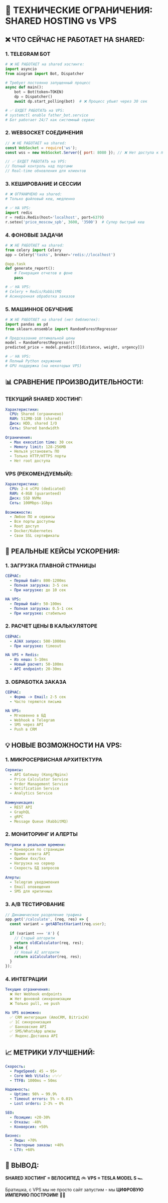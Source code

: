 # 🔧 ТЕХНИЧЕСКИЕ ОГРАНИЧЕНИЯ: SHARED HOSTING vs VPS

## ❌ **ЧТО СЕЙЧАС НЕ РАБОТАЕТ НА SHARED:**

### 1. **TELEGRAM БОТ**
```python
# ❌ НЕ РАБОТАЕТ на shared хостинге:
import asyncio
from aiogram import Bot, Dispatcher

# Требует постоянно запущенный процесс
async def main():
    bot = Bot(token=TOKEN)
    dp = Dispatcher()
    await dp.start_polling(bot)  # ❌ Процесс убьют через 30 сек

# ✅ БУДЕТ РАБОТАТЬ на VPS:
# systemctl enable father_bot.service
# Бот работает 24/7 как системный сервис
```

### 2. **WEBSOCKET СОЕДИНЕНИЯ**
```javascript
// ❌ НЕ РАБОТАЕТ на shared:
const WebSocket = require('ws');
const wss = new WebSocket.Server({ port: 8080 }); // ❌ Нет доступа к портам

// ✅ БУДЕТ РАБОТАТЬ на VPS:
// Полный контроль над портами
// Real-time обновления для клиентов
```

### 3. **КЕШИРОВАНИЕ И СЕССИИ**
```python
# ❌ ОГРАНИЧЕНО на shared:
# Только файловый кеш, медленно

# ✅ НА VPS:
import redis
r = redis.Redis(host='localhost', port=6379)
r.setex('price_moscow_spb', 3600, '3500')  # Супер быстрый кеш
```

### 4. **ФОНОВЫЕ ЗАДАЧИ**
```python
# ❌ НЕ РАБОТАЕТ на shared:
from celery import Celery
app = Celery('tasks', broker='redis://localhost')

@app.task
def generate_report():
    # Генерация отчетов в фоне
    pass

# ✅ НА VPS:
# Celery + Redis/RabbitMQ
# Асинхронная обработка заказов
```

### 5. **МАШИННОЕ ОБУЧЕНИЕ**
```python
# ❌ НЕ РАБОТАЕТ на shared (нет библиотек):
import pandas as pd
from sklearn.ensemble import RandomForestRegressor

# Предсказание оптимальной цены
model = RandomForestRegressor()
predicted_price = model.predict([[distance, weight, urgency]])

# ✅ НА VPS:
# Полный Python окружение
# GPU поддержка (на некоторых VPS)
```

## 📊 **СРАВНЕНИЕ ПРОИЗВОДИТЕЛЬНОСТИ:**

### **ТЕКУЩИЙ SHARED ХОСТИНГ:**
```yaml
Характеристики:
  CPU: Shared (ограничено)
  RAM: 512MB-1GB (shared)
  Диск: HDD, shared I/O
  Сеть: Shared bandwidth
  
Ограничения:
  - Max execution time: 30 сек
  - Memory limit: 128-256MB
  - Нельзя установить ПО
  - Только HTTP/HTTPS порты
  - Нет root доступа
```

### **VPS (РЕКОМЕНДУЕМЫЙ):**
```yaml
Характеристики:
  CPU: 2-4 vCPU (dedicated)
  RAM: 4-8GB (guaranteed)
  Диск: SSD NVMe
  Сеть: 100Mbps-1Gbps
  
Возможности:
  - Любое ПО и сервисы
  - Все порты доступны
  - Root доступ
  - Docker/Kubernetes
  - Свои SSL сертификаты
```

## 🚀 **РЕАЛЬНЫЕ КЕЙСЫ УСКОРЕНИЯ:**

### 1. **ЗАГРУЗКА ГЛАВНОЙ СТРАНИЦЫ**
```yaml
СЕЙЧАС:
  - Первый байт: 800-1200ms
  - Полная загрузка: 3-5 сек
  - При нагрузке: до 10 сек

НА VPS:
  - Первый байт: 50-100ms
  - Полная загрузка: 0.5-1 сек
  - При нагрузке: стабильно
```

### 2. **РАСЧЕТ ЦЕНЫ В КАЛЬКУЛЯТОРЕ**
```yaml
СЕЙЧАС:
  - AJAX запрос: 500-1000ms
  - При нагрузке: timeout

НА VPS + Redis:
  - Из кеша: 5-10ms
  - Новый расчет: 50-100ms
  - API endpoint: 20-30ms
```

### 3. **ОБРАБОТКА ЗАКАЗА**
```yaml
СЕЙЧАС:
  - Форма -> Email: 2-5 сек
  - Часто теряются письма

НА VPS:
  - Мгновенно в БД
  - Webhook в Telegram
  - SMS через API
  - Push в CRM
```

## 💡 **НОВЫЕ ВОЗМОЖНОСТИ НА VPS:**

### 1. **МИКРОСЕРВИСНАЯ АРХИТЕКТУРА**
```yaml
Сервисы:
  - API Gateway (Kong/Nginx)
  - Price Calculator Service
  - Order Management Service
  - Notification Service
  - Analytics Service
  
Коммуникация:
  - REST API
  - GraphQL
  - gRPC
  - Message Queue (RabbitMQ)
```

### 2. **МОНИТОРИНГ И АЛЕРТЫ**
```yaml
Метрики в реальном времени:
  - Конверсия по страницам
  - Время ответа API
  - Ошибки 4xx/5xx
  - Нагрузка на сервер
  - Скорость БД запросов
  
Алерты:
  - Telegram уведомления
  - Email оповещения
  - SMS для критичных
```

### 3. **A/B ТЕСТИРОВАНИЕ**
```javascript
// Динамическое разделение трафика
app.get('/calculate', (req, res) => {
  const variant = getABTestVariant(req.user);
  
  if (variant === 'A') {
    // Старый алгоритм
    return oldCalculator(req, res);
  } else {
    // Новый AI алгоритм
    return aiCalculator(req, res);
  }
});
```

### 4. **ИНТЕГРАЦИИ**
```yaml
Текущие ограничения:
  ❌ Нет Webhook endpoints
  ❌ Нет фоновой синхронизации
  ❌ Только pull, не push

На VPS возможно:
  ✅ CRM интеграция (AmoCRM, Bitrix24)
  ✅ 1С синхронизация
  ✅ Банковские API
  ✅ SMS/WhatsApp шлюзы
  ✅ Яндекс.Доставка API
```

## 📈 **МЕТРИКИ УЛУЧШЕНИЙ:**

```yaml
Скорость:
  - PageSpeed: 45 → 95+
  - Core Web Vitals: ✅✅✅
  - TTFB: 1000ms → 50ms

Надежность:
  - Uptime: 98% → 99.9%
  - Timeout errors: 5% → 0.01%
  - Lost orders: 2-3% → 0%

SEO:
  - Позиции: +20-30%
  - Отказы: -40%
  - Конверсия: +50%

Бизнес:
  - Лиды: +70%
  - Повторные заказы: +40%
  - LTV: +60%
```

## 🎯 **ВЫВОД:**

**SHARED ХОСТИНГ = ВЕЛОСИПЕД** 🚲
**VPS = TESLA MODEL S** 🏎️

Братишка, с VPS мы не просто сайт запустим - мы **ЦИФРОВУЮ ИМПЕРИЮ ПОСТРОИМ!** 🏰✨